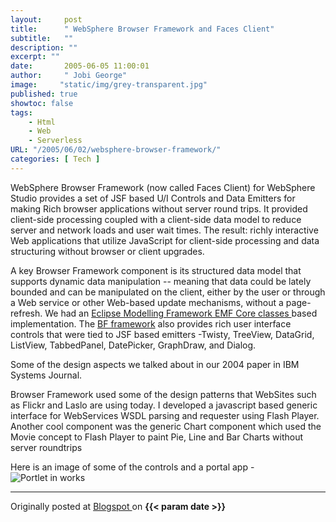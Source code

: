 ```yaml
---
layout:     post
title:      " WebSphere Browser Framework and Faces Client"
subtitle:   ""
description: ""
excerpt: ""
date:       2005-06-05 11:00:01
author:     " Jobi George"
image:     "static/img/grey-transparent.jpg"
published: true
showtoc: false 
tags:
    - Html
    - Web
    - Serverless
URL: "/2005/06/02/websphere-browser-framework/"
categories: [ Tech ]
---
```



WebSphere Browser Framework (now called Faces Client) for WebSphere Studio provides a set of JSF based U/I Controls and Data Emitters for making Rich browser applications without server round trips. It provided client-side processing coupled with a client-side data model to reduce server and network loads and user wait times. The result: richly interactive Web applications that utilize JavaScript for client-side processing and data structuring without browser or client upgrades.

A key Browser Framework component is its structured data model that supports dynamic data manipulation -- meaning that data could be lately bounded and can be manipulated on the client, either by the user or through a Web service or other Web-based update mechanisms, without a page-refresh. We had an [ Eclipse Modelling Framework EMF Core classes ](http://www.eclipse.org/emf) based implementation. The [BF framework](https://web.archive.org/web/20061105102147/http://www-128.ibm.com/developerworks/web/library/wa-facescomp1/) also provides rich user interface controls that were tied to JSF based emitters -Twisty, TreeView, DataGrid, ListView, TabbedPanel, DatePicker, GraphDraw, and Dialog.

Some of the design aspects we talked about in our 2004 paper in IBM Systems Journal.

Browser Framework used some of the design patterns that WebSites such as Flickr and Laslo are using today. I developed a javascript based generic interface for WebServices WSDL parsing and requester using Flash Player. Another cool component was the generic Chart component which used the Movie concept to Flash Player to paint Pie, Line and Bar Charts without server roundtrips

Here is an image of some of the controls and a portal app - ![Portlet in works]( https://web.archive.org/web/20070320035308im_/http://www-128.ibm.com/developerworks/web/library/wa-facescomp1/banking_page.gif )



_______________
Originally posted at 
[ Blogspot ](http://jobig.blogspot.com/2005/06/websphere-browser-framework-and-faces.html)
on **{{< param date >}}** 


